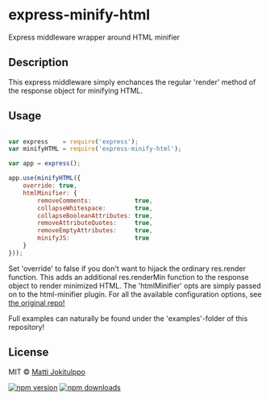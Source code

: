 # express-minify-html
Express middleware wrapper around HTML minifier

## Description

This express middleware simply enchances the regular 'render' method of the response object for minifying HTML.

## Usage

```js

var express    = require('express');
var minifyHTML = require('express-minify-html');

var app = express();

app.use(minifyHTML({
    override: true,
    htmlMinifier: {
        removeComments:            true,
        collapseWhitespace:        true,
        collapseBooleanAttributes: true,
        removeAttributeQuotes:     true,
        removeEmptyAttributes:     true,
        minifyJS:                  true
    }
}));

```
Set 'override' to false if you don't want to hijack the ordinary res.render function. This adds an additional res.renderMin function to the response object to render minimized HTML. The 'htmlMinifier' opts are simply passed on to the html-minifier plugin. For all the available configuration options, see [the original repo!](https://github.com/kangax/html-minifier/blob/gh-pages/README.md)

Full examples can naturally be found under the 'examples'-folder of this repository!

## License

MIT © [Matti Jokitulppo](http://mattij.com)

[![npm version](https://badge.fury.io/js/express-minify-html.svg)](https://badge.fury.io/js/express-minify-html)
[![npm downloads](https://img.shields.io/npm/dm/express-minify-html.svg)](https://img.shields.io/npm/dm/express-minify-html.svg)
